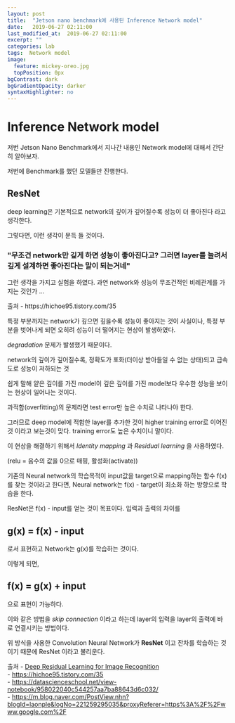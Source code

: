 ```yaml
---
layout: post
title:  "Jetson nano benchmark에 사용된 Inference Network model"
date:   2019-06-27 02:11:00
last_modified_at:  2019-06-27 02:11:00
excerpt: ""
categories: lab
tags:  Network model
image:
  feature: mickey-oreo.jpg
  topPosition: 0px
bgContrast: dark
bgGradientOpacity: darker
syntaxHighlighter: no
---
```

Inference Network model
==

저번 Jetson Nano Benchmark에서 지나간 내용인 Network model에 대해서 간단히 알아보자.

저번에 Benchmark를 했던 모델들만 진행한다.

## ResNet

deep learning은 기본적으로 network의 깊이가 깊어질수록 성능이 더 좋아진다 라고 생각한다.

그렇다면, 이런 생각이 문득 들 것이다.

### "무조건 network만 깊게 하면 성능이 좋아진다고? 그러면 layer를 늘려서 깊게 설계하면 좋아진다는 말이 되는거네"

그런 생각을 가지고 실험을 하였다. 과연 network와 성능이 무조건적인 비례관계를 가지는 것인가 ...  

<div class="img img--fullContainer img--8xLeading" style="background-image: url({{ site.baseurl_posts_img }}degradation problem.png);"></div>
출처 - https://hichoe95.tistory.com/35

특정 부분까지는 network가 깊으면 깊을수록 성능이 좋아지는 것이 사실이나, 특정 부분을 벗어나게 되면 오히려 성능이 더 떨어지는 현상이 발생하였다.

*degradation* 문제가 발생했기 때문이다.

network의 깊이가 깊어질수록, 정확도가 포화(더이상 받아들일 수 없는 상태)되고 급속도로 성능이 저하되는 것

쉽게 말해 얕은 깊이를 가진 model이 깊은 깊이를 가진 model보다 우수한 성능을 보이는 현상이 일어나는 것이다.

과적합(overfitting)의 문제라면 test error만 높은 수치로 나타나야 한다.

그러므로 deep model에 적합한 layer를 추가한 것이 higher training error로 이어진 것 이라고 보는것이 맞다. training error도 높은 수치이니 말이다.


이 현상을 해결하기 위해서 *Identity mapping* 과 *Residual learning* 을 사용하였다.

<div class="img img--fullContainer img--8xLeading" style="background-image: url({{ site.baseurl_posts_img }}residual learning.png);"></div>

(relu = 음수의 값을 0으로 매핑, 활성화(activate))

기존의 Neural network의 학습목적이 input값을 target으로 mapping하는 함수 f(x)를 찾는 것이라고 한다면, Neural network는 f(x) - target이 최소화 하는 방향으로 학습을 한다.

ResNet은 f(x) - input를 얻는 것이 목표이다.  입력과 출력의 차이를
## g(x) = f(x) - input
로서 표현하고 Network는 g(x)를 학습하는 것이다.

이렇게 되면,
## f(x) = g(x) + input
으로 표현이 가능하다.

이와 같은 방법을 *skip connection* 이라고 하는데 layer의 입력을 layer의 출력에 바로 연결시키는 방법이다.

위 방식을 사용한 Convolution Neural Network가 **ResNet** 이고 잔차를 학습하는 것이기 때문에 ResNet 이라고 불리운다.

출처 - [Deep Residual Learning for Image Recognition](https://arxiv.org/pdf/1512.03385.pdf)   
    - https://hichoe95.tistory.com/35  
    - https://datascienceschool.net/view-notebook/958022040c544257aa7ba88643d6c032/  
    - https://m.blog.naver.com/PostView.nhn?blogId=laonple&logNo=221259295035&proxyReferer=https%3A%2F%2Fwww.google.com%2F
